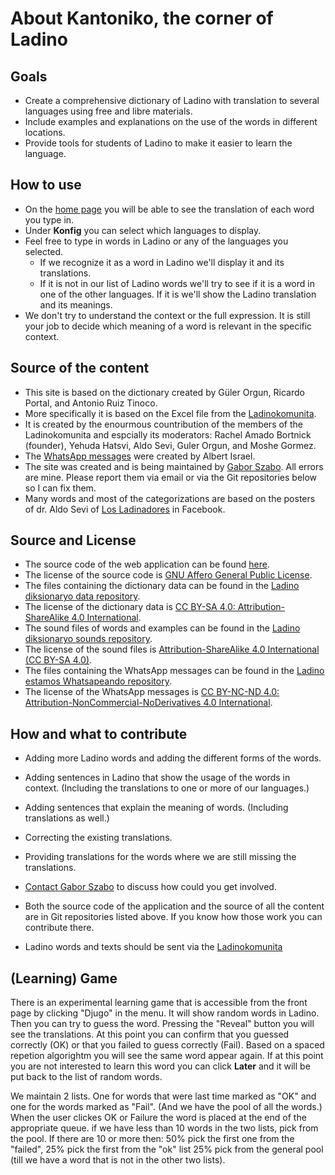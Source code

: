 # About Kantoniko, the corner of Ladino

## Goals

* Create a comprehensive dictionary of Ladino with translation to several languages using free and libre materials.
* Include examples and explanations on the use of the words in different locations.
* Provide tools for students of Ladino to make it easier to learn the language.

## How to use

* On the [home page](/) you will be able to see the translation of each word you type in.
* Under **Konfig** you can select which languages to display.
* Feel free to type in words in Ladino or any of the languages you selected.
    - If we recognize it as a word in Ladino we'll display it and its translations.
    - If it is not in our list of Ladino words we'll try to see if it is a word in one of the other languages. If it is we'll show the Ladino translation and its meanings.
* We don't try to understand the context or the full expression. It is still your job to decide which meaning of a word is relevant in the specific context.

## Source of the content

* This site is based on the dictionary created by Güler Orgun, Ricardo Portal, and Antonio Ruiz Tinoco.
* More specifically it is based on the Excel file from the [Ladinokomunita](https://ladinokomunita.groups.io/).
* It is created by the enourmous countribution of the members of the Ladinokomunita and espcially its moderators: Rachel Amado Bortnick (founder), Yehuda Hatsvi, Aldo Sevi, Guler Orgun, and Moshe Gormez.
* The [WhatsApp messages](/whatsapeando) were created by Albert Israel.
* The site was created and is being maintained by [Gabor Szabo](https://szabgab.com/). All errors are mine. Please report them via email or via the Git repositories below so I can fix them.
* Many words and most of the categorizations are based on the posters of dr. Aldo Sevi of [Los Ladinadores](https://www.facebook.com/groups/ladinadores) in Facebook.

## Source and License

* The source code of the web application can be found [here](https://github.com/kantoniko/ladino-diksionaryo-code/).
* The license of the source code is [GNU Affero General Public License](https://www.gnu.org/licenses/agpl-3.0.en.html).
* The files containing the dictionary data can be found in the [Ladino diksionaryo data repository](https://github.com/kantoniko/ladino-diksionaryo-data).
* The license of the dictionary data is [CC BY-SA 4.0: Attribution-ShareAlike 4.0 International](https://creativecommons.org/licenses/by-sa/4.0/).
* The sound files of words and examples can be found in the [Ladino diksionaryo sounds repository](https://github.com/kantoniko/ladino-diksionaryo-sounds/).
* The license of the sound files is [Attribution-ShareAlike 4.0 International (CC BY-SA 4.0)](https://creativecommons.org/licenses/by-sa/4.0/).
* The files containing the WhatsApp messages can be found in the [Ladino estamos Whatsapeando repository](https://github.com/kantoniko/ladino-estamos-whatsapeando/).
* The license of the WhatsApp messages is [CC BY-NC-ND 4.0: Attribution-NonCommercial-NoDerivatives 4.0 International](https://creativecommons.org/licenses/by-nc-nd/4.0/).

## How and what to contribute

* Adding more Ladino words and adding the different forms of the words.
* Adding sentences in Ladino that show the usage of the words in context. (Including the translations to one or more of our languages.)
* Adding sentences that explain the meaning of words. (Including translations as well.)
* Correcting the existing translations.
* Providing translations for the words where we are still missing the translations.

* [Contact Gabor Szabo](https://szabgab.com/contact.html) to discuss how could you get involved.
* Both the source code of the application and the source of all the content are in Git repositories listed above. If you know how those work you can contribute there.
* Ladino words and texts should be sent via the [Ladinokomunita](https://ladinokomunita.groups.io/)

## (Learning) Game

There is an experimental learning game that is accessible from the front page by clicking "Djugo" in the menu.
It will show random words in Ladino. Then you can try to guess the word. Pressing the "Reveal" button you will see the translations.
At this point you can confirm that you guessed correctly (OK) or that you failed to guess correctly (Fail). Based on a spaced repetion algorightm
you will see the same word appear again. If at this point you are not interested to learn this word you can click **Later** and it will be put back to the list of random words.

We maintain 2 lists. One for words that were last time marked as "OK" and one for the words marked as "Fail". (And we have the pool of all the words.)
When the user clickes OK or Failure the word is placed at the end of the appropriate queue.
if we have less than 10 words in the two lists, pick from the pool.
If there are 10 or more then: 50% pick the first one from the "failed", 25% pick the first from the "ok" list 25% pick from the general pool (till we have a word that is not in the other two lists).

